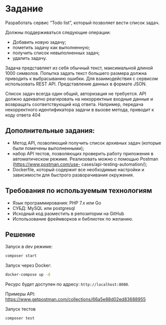 # Задание
Разработать сервис “Todo list”, который позволяет вести список задач.

Должны поддерживаться следующие операции:
- Добавить новую задачу;
- пометить задачу как выполненную;
- получить список невыполненных задач;
- удалить задачу.

Задача представляет из себя обычный текст, максимальной длиной 1000 символов.
Попытка задать текст большего размера должна приводить к выбрасыванию ошибки.
Для взаимодействия с сервисом использовать REST API. Представление данных в
формате JSON.

Список задач всегда один общий, авторизация не требуется.
API должно адекватно реагировать на некорректные входные данные и возвращать
соответствующий код ответа. Например, передача некорректного идентификатора задачи
в вызове метода, приводит к коду ответа 404

## Дополнительные задания:
- Метод API, позволяющий получить список архивных задач (которые были
помечены выполненными);
- набор API тестов, позволяющих проверить работу приложения в автоматическом
режиме. Реализовать можно с помощью Postman (https://www.postman.com/use-
cases/api-testing-automation/);
- Dockerfile, который содержит все необходимые настройки и зависимости для
быстрого разворачивания окружения.

## Требования по используемым технологиям
- Язык программирования: PHP 7.x или Go
- СУБД: MySQL или postgresql
- Исходный код разместить в репозитории на GitHub
- Использование фреймворков и библиотек по желанию.

## Решение

Запуск в dev режиме: 

```bash
composer start
```

Запуск через Docker:
```bash
docker-compose up -d
```

Ресурс будет доступен по адресу: `http://localhost:8080`.


Примеры API: https://www.getpostman.com/collections/66a5e88d02ed83688955


Запуск тестов
```bash
composer test
```
